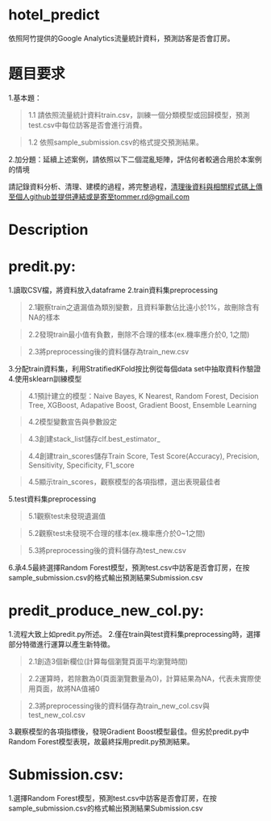 # hotel_predict
依照阿竹提供的Google Analytics流量統計資料，預測訪客是否會訂房。

# 題目要求
1.基本題：
>1.1 請依照流量統計資料train.csv，訓練一個分類模型或回歸模型，預測test.csv中每位訪客是否會進行消費。

>1.2 依照sample_submission.csv的格式提交預測結果。
 
2.加分題：延續上述案例，請依照以下二個混亂矩陣，評估何者較適合用於本案例的情境

請記錄資料分析、清理、建模的過程，將完整過程，清理後資料與相關程式碼上傳至個人github並提供連結或是寄至tommer.rd@gmail.com

# Description
# predit.py: 
1.讀取CSV檔，將資料放入dataframe
2.train資料集preprocessing
>2.1觀察train之遺漏值為類別變數，且資料筆數佔比遠小於1%，故刪除含有NA的樣本

>2.2發現train最小值有負數，刪除不合理的樣本(ex.機率應介於0, 1之間)

>2.3將preprocessing後的資料儲存為train_new.csv

3.分配train資料集，利用StratifiedKFold按比例從每個data set中抽取資料作驗證
4.使用sklearn訓練模型
>4.1預計建立的模型：Naive Bayes, K Nearest, Random Forest, Decision Tree, XGBoost, Adapative Boost,  Gradient Boost, Ensemble Learning

>4.2模型變數宣告與參數設定

>4.3創建stack_list儲存clf.best_estimator_

>4.4創建train_scores儲存Train Score, Test Score(Accuracy), Precision, Sensitivity, Specificity, F1_score

>4.5顯示train_scores，觀察模型的各項指標，選出表現最佳者

5.test資料集preprocessing
>5.1觀察test未發現遺漏值

>5.2觀察test未發現不合理的樣本(ex.機率應介於0~1之間)

>5.3將preprocessing後的資料儲存為test_new.csv

6.承4.5最終選擇Random Forest模型，預測test.csv中訪客是否會訂房，在按sample_submission.csv的格式輸出預測結果Submission.csv

# predit_produce_new_col.py: 
1.流程大致上如predit.py所述。
2.僅在train與test資料集preprocessing時，選擇部分特徵進行運算以產生新特徵。
>2.1創造3個新欄位(計算每個瀏覽頁面平均瀏覽時間)

>2.2運算時，若除數為0(頁面瀏覽數量為0)，計算結果為NA，代表未實際使用頁面，故將NA值補0

>2.3將preprocessing後的資料儲存為train_new_col.csv與test_new_col.csv

3.觀察模型的各項指標後，發現Gradient Boost模型最佳。但劣於predit.py中Random Forest模型表現，故最終採用predit.py預測結果。

# Submission.csv: 
1.選擇Random Forest模型，預測test.csv中訪客是否會訂房，在按sample_submission.csv的格式輸出預測結果Submission.csv

